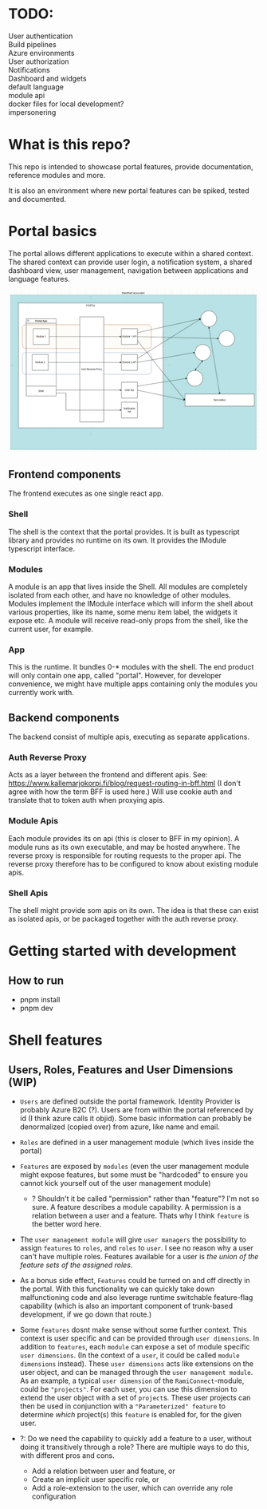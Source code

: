 # TODO:
User authentication  
Build pipelines  
Azure environments  
User authorization  
Notifications  
Dashboard and widgets  
default language  
module api  
docker files for local development?  
impersonering  

# What is this repo?

This repo is intended to showcase portal features, provide documentation, reference modules and more.

It is also an environment where new portal features can be spiked, tested and documented.

# Portal basics

The portal allows different applications to execute within a shared context.
The shared context can provide user login, a notification system, a shared dashboard view, user management, navigation between applications and language features.

![Overview](portal.png)

## Frontend components
The frontend executes as one single react app.

### Shell
The shell is the context that the portal provides. It is built as typescript library and provides no runtime on its own.
It provides the IModule typescript interface.

### Modules
A module is an app that lives inside the Shell. All modules are completely isolated from each other, and have no knowledge of other modules. Modules implement the IModule interface which will inform the shell about various properties, like its name, some menu item label, the widgets it expose etc. A module will receive read-only props from the shell, like the current user, for example.

### App
This is the runtime. It bundles 0-* modules with the shell. The end product will only contain one app, called "portal". However, for developer convenience, we might have multiple apps containing only the modules you currently work with.

## Backend components
The backend consist of multiple apis, executing as separate applications.

### Auth Reverse Proxy
Acts as a layer between the frontend and different apis. See: https://www.kallemarjokorpi.fi/blog/request-routing-in-bff.html (I don't agree with how the term BFF is used here.)
Will use cookie auth and translate that to token auth when proxying apis.

### Module Apis
Each module provides its on api (this is closer to BFF in my opinion). A module runs as its own executable, and may be hosted anywhere. The reverse proxy is responsible for routing requests
to the proper api. The reverse proxy therefore has to be configured to know about existing module apis.

### Shell Apis
The shell might provide som apis on its own. The idea is that these can exist as isolated apis, or be packaged together with the auth reverse proxy.

# Getting started with development

## How to run

- pnpm install
- pnpm dev





# Shell features

## Users, Roles, Features and User Dimensions (WIP)
- `Users` are defined outside the portal framework. Identity Provider is probably Azure B2C (?). Users are from within the portal referenced by id (I think azure calls it objid). Some basic information can probably be denormalized (copied over) from azure, like name and email.
- `Roles` are defined in a user management module (which lives inside the portal)
- `Features` are exposed by `modules` (even the user management module might expose features, but some must be "hardcoded" to ensure you cannot kick yourself out of the user management module)
  - ? Shouldn't it be called "permission" rather than "feature"? I'm not so sure. A feature describes a module capability. A permission is a relation between a user and a feature. Thats why I think `feature` is the better word here.
- The `user management module` will give `user managers` the possibility to assign
`features` to `roles`, and `roles` to `user`. I see no reason why a user can't have multiple roles. Features available for a user is _the union of the feature sets of the assigned roles_.
- As a bonus side effect, `Features` could be turned on and off directly in the portal. With this functionality we can quickly take down malfunctioning code and also leverage runtime switchable feature-flag capability (which is also an important component of trunk-based development, if we go down that route.)
- Some `features` dosnt make sense without some further context. This context is user specific and can be provided through `user dimensions`. In addition to `features`, each `module` can expose a set of module specific `user dimensions`. (In the context of a `user`, it could be called `module dimensions` instead). These `user dimensions` acts like extensions on the user object, and can be managed through the `user management module`. As an example, a typical `user dimension` of the `RamiConnect`-module, could be `"projects"`. For each user, you can use this dimension to extend the user object with a set of `project`s. These user projects can then be used in conjunction with a `"Parameterized" feature` to determine _which_ project(s) this `feature` is enabled for, for the given user.

- ?: Do we need the capability to quickly add a feature to a user, without doing it transitively through a role? There are multiple ways to do this, with different pros and cons.
  - Add a relation between user and feature, or
  - Create an implicit user specific role, or
  - Add a role-extension to the user, which can override any role configuration